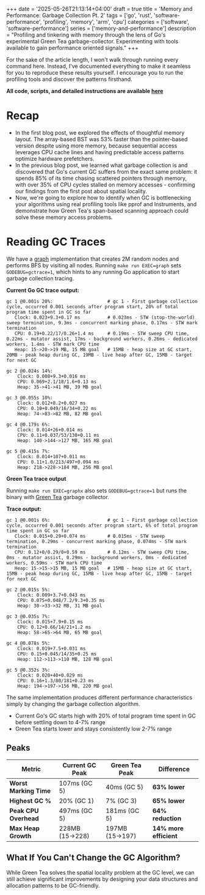 +++
date = '2025-05-26T21:13:14+04:00'
draft = true
title = 'Memory and Performance: Garbage Collection Pt. 2'
tags = ['go', 'rust', 'software-performance', 'profiling', 'memory', 'arm', 'cpu']
categories = ['software', 'software-performance']
series = ['memory-and-performance']
description = "Profiling and tinkering with memory through the lens of Go's experimental Green Tea garbage-collector. Experimenting with tools available to gain performance oriented signals."
+++

For the sake of the article length, I won't walk through running every command here. Instead, I've documented everything to make it seamless for you to reproduce these results yourself. I encourage you to run the profiling tools and discover the patterns firsthand.

**All code, scripts, and detailed instructions are available [here](https://github.com/Elvis339/compiler.rs/blob/main/code/memory-and-performance/README.md#graph)**

# Recap

- In the first blog post, we explored the effects of thoughtful memory layout. The array-based BST was 53% faster than the pointer-based version despite using more memory, because sequential access leverages CPU cache lines and having predictable access patterns optimize hardware prefetchers.
- In the previous blog post, we learned what garbage collection is and discovered that Go's current GC suffers from the exact same problem: it spends 85% of its time chasing scattered pointers through memory, with over 35% of CPU cycles stalled on memory accesses - confirming our findings from the first post about spatial locality.
- Now, we're going to explore how to identify when GC is bottlenecking your algorithms using real profiling tools like pprof and Instruments, and demonstrate how Green Tea's span-based scanning approach could solve these memory access problems.

# Reading GC Traces

We have a [graph](https://github.com) implementation that creates 2M random nodes and performs BFS by visiting all nodes. 
Running `make run EXEC=graph` sets `GODEBUG=gctrace=1`, which hints to any running Go application to start garbage collection tracing.

**Current Go GC trace output:**
```
gc 1 @0.001s 20%:                    # gc 1 - First garbage collection cycle, occurred 0.001 seconds after program start, 20% of total program time spent in GC so far
   Clock: 0.023+9.3+0.17 ms          # 0.023ms - STW (stop-the-world) sweep termination, 9.3ms - concurrent marking phase, 0.17ms - STW mark termination
   CPU: 0.19+0.22/17/0.26+1.4 ms     # 0.19ms - STW sweep CPU time, 0.22ms - mutator assist, 17ms - background workers, 0.26ms - dedicated workers, 1.4ms - STW mark CPU time
   Heap: 15->20->19 MB, 15 MB goal   # 15MB - heap size at GC start, 20MB - peak heap during GC, 19MB - live heap after GC, 15MB - target for next GC
    
gc 2 @0.024s 14%:
    Clock: 0.008+9.3+0.016 ms
    CPU: 0.069+2.1/18/1.6+0.13 ms
    Heap: 35->41->41 MB, 39 MB goal
    
gc 3 @0.055s 10%:
    Clock: 0.012+8.2+0.027 ms
    CPU: 0.10+0.049/16/34+0.22 ms
    Heap: 74->83->82 MB, 82 MB goal
    
gc 4 @0.179s 6%:
    Clock: 0.014+26+0.014 ms
    CPU: 0.11+0.037/53/130+0.11 ms
    Heap: 140->144->127 MB, 165 MB goal
    
gc 5 @0.415s 7%:
    Clock: 0.014+107+0.011 ms
    CPU: 0.11+1.0/213/497+0.094 ms
    Heap: 218->228->184 MB, 256 MB goal
```

**Green Tea trace output**


Running `make run EXEC=graphx` also sets `GODEBUG=gctrace=1` but runs the binary with [Green Tea](https://github.com/golang/go/issues/73581) garbage collector.

**Trace output:**
```
gc 1 @0.001s 6%:                     # gc 1 - First garbage collection cycle, occurred 0.001 seconds after program start, 6% of total program time spent in GC so far
   Clock: 0.015+0.29+0.074 ms        # 0.015ms - STW sweep termination, 0.29ms - concurrent marking phase, 0.074ms - STW mark termination
   CPU: 0.12+0/0.29/0+0.59 ms        # 0.12ms - STW sweep CPU time, 0ms - mutator assist, 0.29ms - background workers, 0ms - dedicated workers, 0.59ms - STW mark CPU time
   Heap: 15->15->15 MB, 15 MB goal   # 15MB - heap size at GC start, 15MB - peak heap during GC, 15MB - live heap after GC, 15MB - target for next GC

gc 2 @0.015s 5%:
    Clock: 0.009+3.7+0.043 ms
    CPU: 0.075+0.048/7.2/9.3+0.35 ms
    Heap: 30->33->32 MB, 31 MB goal
    
gc 3 @0.035s 7%:
    Clock: 0.015+7.9+0.15 ms
    CPU: 0.12+0.66/14/21+1.2 ms
    Heap: 58->65->64 MB, 65 MB goal
    
gc 4 @0.078s 5%:
    Clock: 0.019+7.5+0.031 ms
    CPU: 0.15+0.045/14/35+0.25 ms
    Heap: 112->113->110 MB, 128 MB goal

gc 5 @0.352s 3%:
    Clock: 0.020+40+0.029 ms
    CPU: 0.16+1.3/80/181+0.23 ms
    Heap: 194->197->156 MB, 220 MB goal
```

The same implementation produces different performance characteristics simply by changing the garbage collection algorithm.

- Current Go's GC starts high with 20% of total program time spent in GC before settling down to 4-7% range
- Green Tea starts lower and stays consistently low 2-7% range

## Peaks

| Metric | Current GC Peak | Green Tea Peak | Difference |
|--------|-----------------|----------------|------------|
| **Worst Marking Time** | 107ms (GC 5) | 40ms (GC 5) | **63% lower** |
| **Highest GC %** | 20% (GC 1) | 7% (GC 3) | **65% lower** |
| **Peak CPU Overhead** | 497ms (GC 5) | 181ms (GC 5) | **64% reduction** |
| **Max Heap Growth** | 228MB (15→228) | 197MB (15→197) | **14% more efficient** |

## What If You Can't Change the GC Algorithm?

While Green Tea solves the spatial locality problem at the GC level, we can still achieve significant improvements by designing your data structures and allocation patterns to be GC-friendly.
